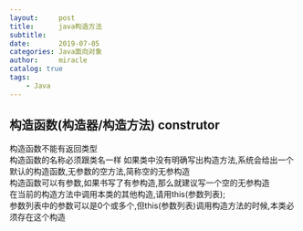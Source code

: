 ```yaml
---
layout:     post
title:      java构造方法
subtitle:   
date:       2019-07-05
categories: Java面向对象
author:     miracle
catalog: true
tags:
    - Java
---
```

## 构造函数(构造器/构造方法) construtor
构造函数不能有返回类型  
构造函数的名称必须跟类名一样
如果类中没有明确写出构造方法,系统会给出一个默认的构造函数,无参数的空方法,简称空的无参构造  
构造函数可以有参数,如果书写了有参构造,那么就建议写一个空的无参构造  
在当前的构造方法中调用本类的其他构造,请用this(参数列表);  
参数列表中的参数可以是0个或多个,但this(参数列表)调用构造方法的时候,本类必须存在这个构造

